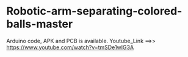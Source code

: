 # Robotic-arm-separating-colored-balls-master
Arduino code, APK and PCB is available. Youtube_Link ==>> https://www.youtube.com/watch?v=tmSDe1wIG3A

